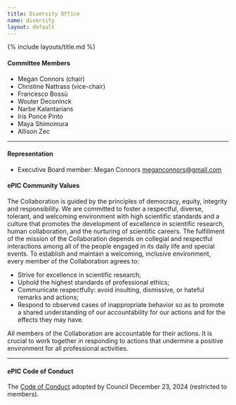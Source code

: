 ```yaml
---
title: Diversity Office
name: diversity
layout: default
---
```


{% include layouts/title.md %}

#### Committee Members

* Megan Connors (chair)
* Christine Nattrass (vice-chair)
* Francesco Bossù
* Wouter Deconinck
* Narbe Kalantarians
* Iris Ponce Pinto
* Maya Shimomura
* Allison Zec

<hr/>

#### Representation
<a id="eb"></a>
* Executive Board member: Megan Connors <meganconnors@gmail.com>

#### ePIC Community Values

The Collaboration is guided by the principles of democracy, equity, integrity and responsibility.  We are committed to foster a respectful, diverse, tolerant, and welcoming environment with  high scientific standards and a culture that promotes the development of excellence in scientific  research, human collaboration, and the nurturing of scientific careers.  The fulfillment of the mission of the Collaboration depends on collegial and respectful interactions among all of  the people engaged in its daily life and special events. To establish and maintain a welcoming,  inclusive environment, every member of the Collaboration agrees to:
* Strive for excellence in scientific research;
* Uphold the highest standards of professional ethics;
* Communicate respectfully: avoid insulting, dismissive, or hateful remarks and actions;
* Respond to observed cases of inappropriate behavior so as to promote a shared understanding of our accountability for our actions and for the effects they may have.

All members of the Collaboration are accountable for their actions. It is crucial to work together in responding to actions that undermine a positive environment for all professional activities. 

<hr/>

#### ePIC Code of Conduct

The [Code of Conduct](https://zenodo.org/records/14617833) adopted by Council December 23, 2024 (restricted to members).



